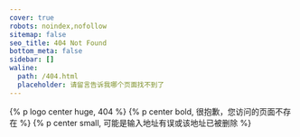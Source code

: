 ```yaml
---
cover: true
robots: noindex,nofollow
sitemap: false
seo_title: 404 Not Found
bottom_meta: false
sidebar: []
waline:
  path: /404.html
  placeholder: 请留言告诉我哪个页面找不到了
---
```


{% p logo center huge, 404 %}
{% p center bold, 很抱歉，您访问的页面不存在 %}
{% p center small, 可能是输入地址有误或该地址已被删除 %}